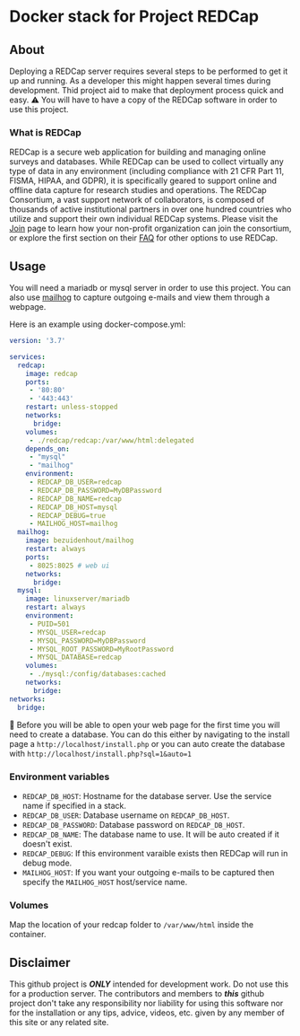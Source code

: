 # Docker stack for Project REDCap

## About

Deploying a REDCap server requires several steps to be performed to get it up and running. As a developer this might happen several times during development. Thid project aid to make that deployment process quick and easy. :warning: You will have to have a copy of the REDCap software in order to use this project.

### What is REDCap

REDCap is a secure web application for building and managing online surveys and databases. While REDCap can be used to collect virtually any type of data in any environment (including compliance with 21 CFR Part 11, FISMA, HIPAA, and GDPR), it is specifically geared to support online and offline data capture for research studies and operations. The REDCap Consortium, a vast support network of collaborators, is composed of thousands of active institutional partners in over one hundred countries who utilize and support their own individual REDCap systems. Please visit the [Join](https://projectredcap.org/partners/join/) page to learn how your non-profit organization can join the consortium, or explore the first section on their [FAQ](https://projectredcap.org/about/faq/) for other options to use REDCap.

## Usage

You will need a mariadb or mysql server in order to use this project. You can also use [mailhog](https://hub.docker.com/repository/docker/bezuidenhout/mailhog) to capture outgoing e-mails and view them through a webpage.

Here is an example using docker-compose.yml:

```yaml
version: '3.7'

services:
  redcap:
    image: redcap
    ports:
     - '80:80'
     - '443:443'
    restart: unless-stopped
    networks:
      bridge:
    volumes:
     - ./redcap/redcap:/var/www/html:delegated
    depends_on:
     - "mysql"
     - "mailhog"
    environment:
     - REDCAP_DB_USER=redcap
     - REDCAP_DB_PASSWORD=MyDBPassword
     - REDCAP_DB_NAME=redcap
     - REDCAP_DB_HOST=mysql
     - REDCAP_DEBUG=true
     - MAILHOG_HOST=mailhog
  mailhog:
    image: bezuidenhout/mailhog
    restart: always
    ports:
     - 8025:8025 # web ui
    networks:
      bridge:
  mysql:
    image: linuxserver/mariadb
    restart: always
    environment:
     - PUID=501
     - MYSQL_USER=redcap
     - MYSQL_PASSWORD=MyDBPassword
     - MYSQL_ROOT_PASSWORD=MyRootPassword
     - MYSQL_DATABASE=redcap
    volumes:
     - ./mysql:/config/databases:cached
    networks:
      bridge:
networks:
  bridge:
``` 

:memo: Before you will be able to open your web page for the first time you will need to create a database. You can do this either by navigating to the install page a `http://localhost/install.php` or you can auto create the database with `http://localhost/install.php?sql=1&auto=1`

### Environment variables

* `REDCAP_DB_HOST`: Hostname for the database server. Use the service name if specified in a stack.
* `REDCAP_DB_USER`: Database username on `REDCAP_DB_HOST`.
* `REDCAP_DB_PASSWORD`: Database password on `REDCAP_DB_HOST`.
* `REDCAP_DB_NAME`: The database name to use. It will be auto created if it doesn't exist.
* `REDCAP_DEBUG`: If this environment varaible exists then REDCap will run in debug mode.
* `MAILHOG_HOST`: If you want your outgoing e-mails to be captured then specify the `MAILHOG_HOST` host/service name.

### Volumes

Map the location of your redcap folder to `/var/www/html` inside the container.

## Disclaimer

This github project is _**ONLY**_ intended for development work. Do not use this for a production server. 
The contributors and members to _**this**_ github project don't take any responsibility nor liability for using this software nor for the installation or any tips, advice, videos, etc. given by any member of this site or any related site.
